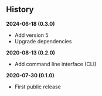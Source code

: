 History
-------

**2024-06-18 (0.3.0)**
 - Add version 5
 - Upgrade dependencies

**2020-08-13 (0.2.0)**
 - Add command line interface (CLI)

**2020-07-30 (0.1.0)**
 - First public release
